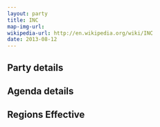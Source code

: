 ```yaml
---
layout: party
title: INC
map-img-url:
wikipedia-url: http://en.wikipedia.org/wiki/INC
date: 2013-08-12
---
```

## Party details

## Agenda details

## Regions Effective